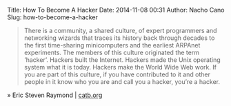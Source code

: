 Title: How To Become A Hacker
Date: 2014-11-08 00:31
Author: Nacho Cano
Slug: how-to-become-a-hacker

> There is a community, a shared culture, of expert programmers and
> networking wizards that traces its history back through decades to the
> first time-sharing minicomputers and the earliest ARPAnet experiments.
> The members of this culture originated the term ’hacker’. Hackers
> built the Internet. Hackers made the Unix operating system what it is
> today. Hackers make the World Wide Web work. If you are part of this
> culture, if you have contributed to it and other people in it know who
> you are and call you a hacker, you’re a hacker.

» Eric Steven Raymond | [catb.org][]

  [catb.org]: http://www.catb.org/~esr/faqs/hacker-howto.html
    "How To Become A Hacker"
